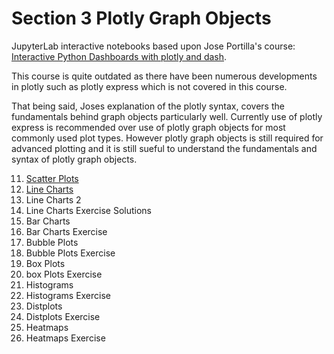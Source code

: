 # Section 3 Plotly Graph Objects

JupyterLab interactive notebooks based upon Jose Portilla's course:
[Interactive Python Dashboards with plotly and dash](https://www.udemy.com/course/interactive-python-dashboards-with-plotly-and-dash/).

This course is quite outdated as there have been numerous developments in plotly such as plotly express which is not covered in this course. 

That being said, Joses explanation of the plotly syntax, covers the fundamentals behind graph objects particularly well. Currently use of plotly express is recommended over use of plotly graph objects for most commonly used plot types. However plotly graph objects is still required for advanced plotting and it is still sueful to understand the fundamentals and syntax of plotly graph objects.

11. [Scatter Plots](https://nbviewer.org/github/PhilipYip1988/plotly_udemy/blob/main/lect11_scatter_plots.ipynb)
12. [Line Charts](https://nbviewer.org/github/PhilipYip1988/plotly_udemy/blob/main/lect12_line_charts.ipynb)
13. Line Charts 2
14. Line Charts Exercise Solutions
16. Bar Charts
17. Bar Charts Exercise
18. Bubble Plots
20. Bubble Plots Exercise
22. Box Plots
23. box Plots Exercise
25. Histograms
26. Histograms Exercise
28. Distplots
29. Distplots Exercise
31. Heatmaps
32. Heatmaps Exercise

